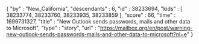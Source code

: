 {
  "by" : "New_California",
  "descendants" : 6,
  "id" : 38233694,
  "kids" : [ 38233774, 38233760, 38233935, 38233859 ],
  "score" : 66,
  "time" : 1699731327,
  "title" : "New Outlook sends passwords, mails and other data to Microsoft",
  "type" : "story",
  "url" : "https://mailbox.org/en/post/warning-new-outlook-sends-passwords-mails-and-other-data-to-microsoft?nl=e"
}
